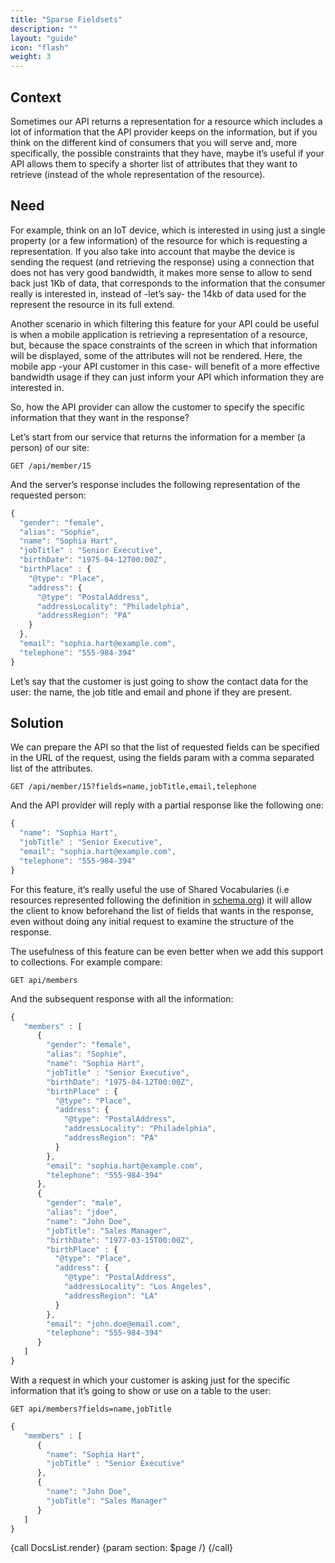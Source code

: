 ```yaml
---
title: "Sparse Fieldsets"
description: ""
layout: "guide"
icon: "flash"
weight: 3
---
```


<article id="1">

## Context

Sometimes our API returns a representation for a resource which includes a lot of information that the API provider keeps on the information, but if you think on the different kind of consumers that you will serve and, more specifically, the possible constraints that they have, maybe it’s useful if your API allows them to specify a shorter list of attributes that they want to retrieve (instead of the whole representation of the resource).

</article>

<article id="2">

## Need

For example, think on an IoT device, which is interested in using just a single property (or a few information) of the resource for which is requesting a representation. If you also take into account that maybe the device is sending the request (and retrieving the response) using a connection that does not has very good bandwidth, it makes more sense to allow to send back just 1Kb of data, that corresponds to the information that the consumer really is interested in, instead of -let’s say- the 14kb of data used for the represent the resource in its full extend.

Another scenario in which filtering this feature for your API could be useful is when a mobile application is retrieving a representation of a resource, but, because the space constraints of the screen in which that information will be displayed, some of the attributes will not be rendered. Here, the mobile app -your API customer in this case- will benefit of a more effective bandwidth usage if they can just inform your API which information they are interested in.

So, how the API provider can allow the customer to specify the specific information that they want in the response?

Let’s start from our service that returns the information for a member (a person) of our site:

```
GET /api/member/15
```
And the server’s response includes the following representation of the requested person:

```javascript
{
  "gender": "female",
  "alias": "Sophie",
  "name": "Sophia Hart",
  "jobTitle" : "Senior Executive",
  "birthDate": "1975-04-12T00:00Z",
  "birthPlace" : {
    "@type": "Place",
    "address": {
      "@type": "PostalAddress",
      "addressLocality": "Philadelphia",
      "addressRegion": "PA"
    }
  },
  "email": "sophia.hart@example.com",
  "telephone": "555-984-394"
}
```

Let’s say that the customer is just going to show the contact data for the user: the name, the job title and email and phone if they are present.

</article>

<article id="3">

## Solution

We can prepare the API so that the list of requested fields can be specified in the URL of the request, using the fields param with a comma separated list of the attributes.

```
GET /api/member/15?fields=name,jobTitle,email,telephone
```

And the API provider will reply with a partial response like the following one:

```javascript
{
  "name": "Sophia Hart",
  "jobTitle" : "Senior Executive",
  "email": "sophia.hart@example.com",
  "telephone": "555-984-394"
}
```

For this feature, it’s really useful the use of Shared Vocabularies (i.e resources represented following the definition in [schema.org](http://schema.org/)) it will allow the client to know beforehand the list of fields that wants in the response, even without doing any initial request to examine the structure of the response.

The usefulness of this feature can be even better when we add this support to collections. For example compare:

```
GET api/members
```

And the subsequent response with all the information:

```javascript
{
   "members" : [
      {
        "gender": "female",
        "alias": "Sophie",
        "name": "Sophia Hart",
        "jobTitle" : "Senior Executive",
        "birthDate": "1975-04-12T00:00Z",
        "birthPlace" : {
          "@type": "Place",
          "address": {
            "@type": "PostalAddress",
            "addressLocality": "Philadelphia",
            "addressRegion": "PA"
          }
        },
        "email": "sophia.hart@example.com",
        "telephone": "555-984-394"
      },
      {
        "gender": "male",
        "alias": "jdoe",
        "name": "John Doe",
        "jobTitle": "Sales Manager",
        "birthDate": "1977-03-15T00:00Z",
        "birthPlace" : {
          "@type": "Place",
          "address": {
            "@type": "PostalAddress",
            "addressLocality": "Los Angeles",
            "addressRegion": "LA"
          }
        },
        "email": "john.doe@email.com",
        "telephone": "555-984-394"
      }     
   ]
}
```

With a request in which your customer is asking just for the specific information that it’s going to show or use on a table to the user:

```
GET api/members?fields=name,jobTitle
```

```javascript
{
   "members" : [
      {
        "name": "Sophia Hart",
        "jobTitle" : "Senior Executive"
      },
      {
        "name": "John Doe",
        "jobTitle": "Sales Manager"
      }     
   ]
}
```
{call DocsList.render}
	{param section: $page /}
{/call}


</article>
